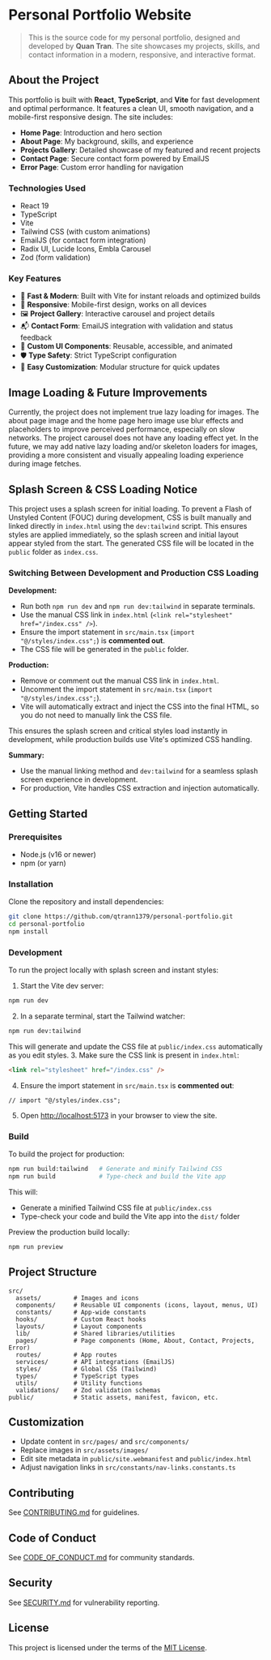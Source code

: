 # Personal Portfolio Website

> This is the source code for my personal portfolio, designed and developed by **Quan Tran**. The site showcases my projects, skills, and contact information in a modern, responsive, and interactive format.

## About the Project

This portfolio is built with **React**, **TypeScript**, and **Vite** for fast development and optimal performance. It features a clean UI, smooth navigation, and a mobile-first responsive design. The site includes:

- **Home Page**: Introduction and hero section
- **About Page**: My background, skills, and experience
- **Projects Gallery**: Detailed showcase of my featured and recent projects
- **Contact Page**: Secure contact form powered by EmailJS
- **Error Page**: Custom error handling for navigation

### Technologies Used

- React 19
- TypeScript
- Vite
- Tailwind CSS (with custom animations)
- EmailJS (for contact form integration)
- Radix UI, Lucide Icons, Embla Carousel
- Zod (form validation)

### Key Features

- 🚀 **Fast & Modern**: Built with Vite for instant reloads and optimized builds
- 📱 **Responsive**: Mobile-first design, works on all devices
- 🖼️ **Project Gallery**: Interactive carousel and project details
- 📬 **Contact Form**: EmailJS integration with validation and status feedback
- 🌙 **Custom UI Components**: Reusable, accessible, and animated
- 🛡️ **Type Safety**: Strict TypeScript configuration
- 🧩 **Easy Customization**: Modular structure for quick updates

## Image Loading & Future Improvements

Currently, the project does not implement true lazy loading for images. The about page image and the home page hero image use blur effects and placeholders to improve perceived performance, especially on slow networks. The project carousel does not have any loading effect yet. In the future, we may add native lazy loading and/or skeleton loaders for images, providing a more consistent and visually appealing loading experience during image fetches.

## Splash Screen & CSS Loading Notice

This project uses a splash screen for initial loading. To prevent a Flash of Unstyled Content (FOUC) during development, CSS is built manually and linked directly in `index.html` using the `dev:tailwind` script. This ensures styles are applied immediately, so the splash screen and initial layout appear styled from the start. The generated CSS file will be located in the `public` folder as `index.css`.

### Switching Between Development and Production CSS Loading

**Development:**

- Run both `npm run dev` and `npm run dev:tailwind` in separate terminals.
- Use the manual CSS link in `index.html` (`<link rel="stylesheet" href="/index.css" />`).
- Ensure the import statement in `src/main.tsx` (`import "@/styles/index.css";`) is **commented out**.
- The CSS file will be generated in the `public` folder.

**Production:**

- Remove or comment out the manual CSS link in `index.html`.
- Uncomment the import statement in `src/main.tsx` (`import "@/styles/index.css";`).
- Vite will automatically extract and inject the CSS into the final HTML, so you do not need to manually link the CSS file.

This ensures the splash screen and critical styles load instantly in development, while production builds use Vite's optimized CSS handling.

**Summary:**

- Use the manual linking method and `dev:tailwind` for a seamless splash screen experience in development.
- For production, Vite handles CSS extraction and injection automatically.

## Getting Started

### Prerequisites

- Node.js (v16 or newer)
- npm (or yarn)

### Installation

Clone the repository and install dependencies:

```bash
git clone https://github.com/qtrann1379/personal-portfolio.git
cd personal-portfolio
npm install
```

### Development

To run the project locally with splash screen and instant styles:

1. Start the Vite dev server:

```bash
npm run dev
```

2. In a separate terminal, start the Tailwind watcher:

```bash
npm run dev:tailwind
```

This will generate and update the CSS file at `public/index.css` automatically as you edit styles. 3. Make sure the CSS link is present in `index.html`:

```html
<link rel="stylesheet" href="/index.css" />
```

4. Ensure the import statement in `src/main.tsx` is **commented out**:

```tsx
// import "@/styles/index.css";
```

5. Open [http://localhost:5173](http://localhost:5173) in your browser to view the site.

### Build

To build the project for production:

```bash
npm run build:tailwind   # Generate and minify Tailwind CSS
npm run build            # Type-check and build the Vite app
```

This will:

- Generate a minified Tailwind CSS file at `public/index.css`
- Type-check your code and build the Vite app into the `dist/` folder

Preview the production build locally:

```bash
npm run preview
```

## Project Structure

```
src/
  assets/         # Images and icons
  components/     # Reusable UI components (icons, layout, menus, UI)
  constants/      # App-wide constants
  hooks/          # Custom React hooks
  layouts/        # Layout components
  lib/            # Shared libraries/utilities
  pages/          # Page components (Home, About, Contact, Projects, Error)
  routes/         # App routes
  services/       # API integrations (EmailJS)
  styles/         # Global CSS (Tailwind)
  types/          # TypeScript types
  utils/          # Utility functions
  validations/    # Zod validation schemas
public/           # Static assets, manifest, favicon, etc.
```

## Customization

- Update content in `src/pages/` and `src/components/`
- Replace images in `src/assets/images/`
- Edit site metadata in `public/site.webmanifest` and `public/index.html`
- Adjust navigation links in `src/constants/nav-links.constants.ts`

## Contributing

See [CONTRIBUTING.md](CONTRIBUTING.md) for guidelines.

## Code of Conduct

See [CODE_OF_CONDUCT.md](CODE_OF_CONDUCT.md) for community standards.

## Security

See [SECURITY.md](SECURITY.md) for vulnerability reporting.

## License

This project is licensed under the terms of the [MIT License](LICENSE).
